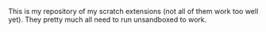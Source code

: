 This is my repository of my scratch extensions (not all of them work too well yet).
They pretty much all need to run unsandboxed to work.
